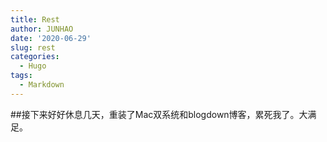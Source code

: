 ```yaml
---
title: Rest
author: JUNHAO
date: '2020-06-29'
slug: rest
categories:
  - Hugo
tags:
  - Markdown
---
```

##接下来好好休息几天，重装了Mac双系统和blogdown博客，累死我了。大满足。